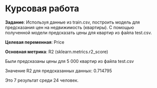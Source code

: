 # Курсовая работа

**Задание**: Используя данные из train.csv, построить модель для предсказания цен на недвижимость (квартиры). С помощью полученной модели предсказать цены для квартир из файла test.csv.

**Целевая переменная**: Price

**Основная метрика**: R2 (sklearn.metrics.r2_score)

Были предсказаны цены для 5 000 квартир из файла test.csv

Значение R2 для предсказанных данных: 0.714795

Это 7 результат среди 24 человек.
